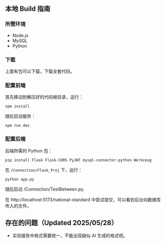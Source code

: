 ## 本地 Build 指南

### 所需环境

- Node.js
- MySQL
- Python

### 下载

上面有包可以下载，下载全套代码。

### 配置前端

首先移动到解压好的代码根目录，运行：

```
npm install
```
随后启动服务：
```
npm run dev
```

### 配置后端

后端所需的 Python 包：

```
pip install Flask Flask-CORS PyJWT mysql-connector-python Werkzeug
```

在 `/Connection/Flask_Proj` 下，运行：
```
python app.py
```

随后启动 /Connection/TestBetween.py.

在 http://localhost:5173/national-standard 中尝试提交，可以看到后台向数据库传入的文件。

## 存在的问题（Updated 2025/05/28）

- 实验报告中格式需要统一，不能出现疑似 AI 生成的格式吧。

